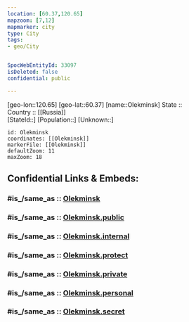 ```yaml
---
location: [60.37,120.65] 
mapzoom: [7,12] 
mapmarker: city 
type: City
tags:
- geo/City


SpocWebEntityId: 33097
isDeleted: false
confidential: public

---
```

[geo-lon::120.65] 
[geo-lat::60.37] 
[name::Olekminsk] 
State ::  
Country :: [[Russia]]  
[StateId::] 
[Population::] 
[Unknown::] 


```leaflet
id: Olekminsk
coordinates: [[Olekminsk]] 
markerFile: [[Olekminsk]] 
defaultZoom: 11 
maxZoom: 18
```


## Confidential Links & Embeds: 

### #is_/same_as :: [Olekminsk](/_Standards/Earth/Continent/Asia/Asia~North/Asia~NorthEast/Sakha(Yakutia)~Republic/City/Olekminsk.md) 

### #is_/same_as :: [Olekminsk.public](/_public/Earth/Continent/Asia/Asia~North/Asia~NorthEast/Sakha(Yakutia)~Republic/City/Olekminsk.public.md) 

### #is_/same_as :: [Olekminsk.internal](/_internal/Earth/Continent/Asia/Asia~North/Asia~NorthEast/Sakha(Yakutia)~Republic/City/Olekminsk.internal.md) 

### #is_/same_as :: [Olekminsk.protect](/_protect/Earth/Continent/Asia/Asia~North/Asia~NorthEast/Sakha(Yakutia)~Republic/City/Olekminsk.protect.md) 

### #is_/same_as :: [Olekminsk.private](/_private/Earth/Continent/Asia/Asia~North/Asia~NorthEast/Sakha(Yakutia)~Republic/City/Olekminsk.private.md) 

### #is_/same_as :: [Olekminsk.personal](/_personal/Earth/Continent/Asia/Asia~North/Asia~NorthEast/Sakha(Yakutia)~Republic/City/Olekminsk.personal.md) 

### #is_/same_as :: [Olekminsk.secret](/_secret/Earth/Continent/Asia/Asia~North/Asia~NorthEast/Sakha(Yakutia)~Republic/City/Olekminsk.secret.md)

